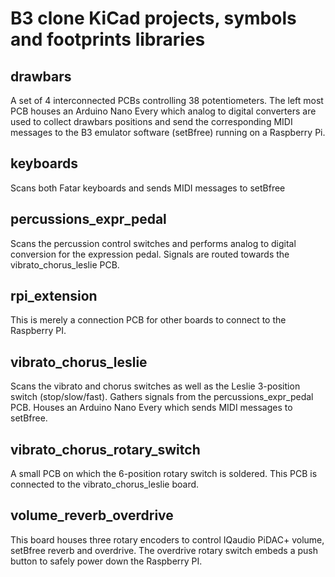 
# B3 clone KiCad projects, symbols and footprints libraries

## drawbars

A set of 4 interconnected PCBs controlling 38 potentiometers. The left most PCB houses
an Arduino Nano Every which analog to digital converters are used to collect drawbars
positions and send the corresponding MIDI messages to the B3 emulator software (setBfree) running on a Raspberry Pi.

## keyboards

Scans both Fatar keyboards and sends MIDI messages to setBfree

## percussions_expr_pedal

Scans the percussion control switches and performs analog to digital conversion for the
expression pedal. Signals are routed towards the vibrato_chorus_leslie PCB.

## rpi_extension

This is merely a connection PCB for other boards to connect to the Raspberry PI.

## vibrato_chorus_leslie

Scans the vibrato and chorus switches as well as the Leslie 3-position switch (stop/slow/fast).
Gathers signals from the percussions_expr_pedal PCB. Houses an Arduino Nano Every which sends
MIDI messages to setBfree.

## vibrato_chorus_rotary_switch

A small PCB on which the 6-position rotary switch is soldered. This PCB is connected to the
vibrato_chorus_leslie board.

## volume_reverb_overdrive

This board houses three rotary encoders to control IQaudio PiDAC+ volume, setBfree reverb and overdrive. The overdrive rotary switch embeds a push button to safely power down the Raspberry PI.
